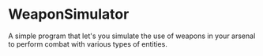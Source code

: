 # WeaponSimulator
 A simple program that let's you simulate the use of weapons in your arsenal to perform combat with various types of entities.
